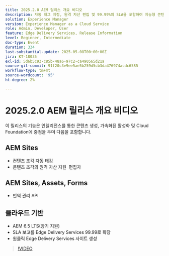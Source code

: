 ```yaml
---
title: 2025.2.0 AEM 릴리스 개요 비디오
description: 자동 태그 지정, 원격 자산 편집 및 99.99%의 SLA을 포함하여 지능형 콘텐츠 생성, 신속한 활성화 및 강력한 클라우드 지원을 위한 새로운 AEM 기능을 살펴보십시오.
solution: Experience Manager
version: Experience Manager as a Cloud Service
role: Admin, Developer, User
feature: Edge Delivery Services, Release Information
level: Beginner, Intermediate
doc-type: Event
duration: 334
last-substantial-update: 2025-05-08T00:00:00Z
jira: KT-18035
exl-id: 5d6b5c93-c85b-48a6-97c2-ca490565d21a
source-git-commit: 91f20c3e9ee5ae5b259d5cb3da476974acdc6585
workflow-type: tm+mt
source-wordcount: '95'
ht-degree: 2%

---
```



# 2025.2.0 AEM 릴리스 개요 비디오

이 릴리스의 기능은 인텔리전스를 통한 콘텐츠 생성, 가속화된 활성화 및 Cloud Foundation에 중점을 두며 다음을 포함합니다.

## AEM Sites

* 컨텐츠 조각 자동 태깅
* 콘텐츠 조각의 원격 자산 지원  편집자

## AEM Sites, Assets, Forms

* 번역 관리 API

## 클라우드 기반

* AEM 6.5 LTS(장기 지원)
* SLA 보고를 Edge Delivery Services 99.99로 확장
* 원클릭 Edge Delivery Services 사이트 생성

>[!VIDEO](https://video.tv.adobe.com/v/3458080/?learn=on&enablevpops)

<!-- 
Have questions about the release?  Discuss the release in [Experience League Communities](https://adobe.ly/4l2AibQ)
-->
